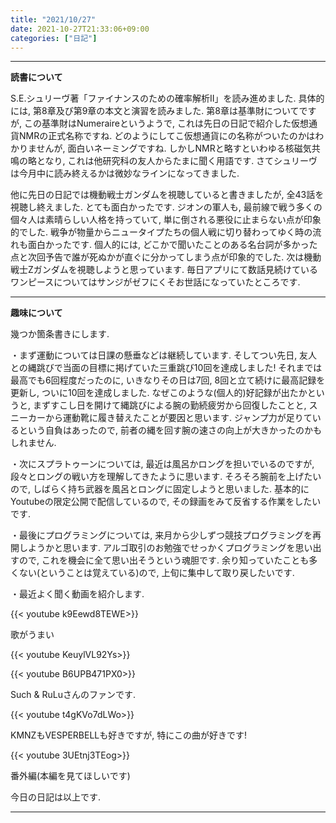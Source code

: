 ```yaml
---
title: "2021/10/27"
date: 2021-10-27T21:33:06+09:00
categories: ["日記"]
---
```


***

**読書について**

S.E.シュリーヴ著「ファイナンスのための確率解析II」を読み進めました. 具体的には, 第8章及び第9章の本文と演習を読みました. 第8章は基準財についてですが, この基準財はNumeraireというようで, これは先日の日記で紹介した仮想通貨NMRの正式名称ですね. どのようにしてこ仮想通貨にの名称がついたのかはわかりませんが, 面白いネーミングですね. しかしNMRと略すといわゆる核磁気共鳴の略となり, これは他研究科の友人からたまに聞く用語です. さてシュリーヴは今月中に読み終えるかは微妙なラインになってきました.

他に先日の日記では機動戦士ガンダムを視聴していると書きましたが, 全43話を視聴し終えました. とても面白かったです. ジオンの軍人も, 最前線で戦う多くの個々人は素晴らしい人格を持っていて, 単に倒される悪役に止まらない点が印象的でした. 戦争が物量からニュータイプたちの個人戦に切り替わってゆく時の流れも面白かったです. 個人的には, どこかで聞いたことのある名台詞が多かった点と次回予告で誰が死ぬかが直ぐに分かってしまう点が印象的でした. 次は機動戦士Ζガンダムを視聴しようと思っています. 毎日アプリにて数話見続けているワンピースについてはサンジがゼフにくそお世話になっていたところです.

***

**趣味について**

幾つか箇条書きにします.

・まず運動については日課の懸垂などは継続しています. そしてつい先日, 友人との縄跳びで当面の目標に掲げていた三重跳び10回を達成しました! それまでは最高でも6回程度だったのに, いきなりその日は7回, 8回と立て続けに最高記録を更新し, ついに10回を達成しました. なぜこのような(個人的)好記録が出たかというと, まずすこし日を開けて縄跳びによる腕の勤続疲労から回復したことと, スニーカーから運動靴に履き替えたことが要因と思います. ジャンプ力が足りているという自負はあったので, 前者の縄を回す腕の速さの向上が大きかったのかもしれません.

・次にスプラトゥーンについては, 最近は風呂かロングを担いでいるのですが, 段々とロングの戦い方を理解してきたように思います. そろそろ腕前を上げたいので, しばらく持ち武器を風呂とロングに固定しようと思いました. 基本的にYoutubeの限定公開で配信しているので, その録画をみて反省する作業をしたいです.

・最後にプログラミングについては, 来月から少しずつ競技プログラミングを再開しようかと思います. アルゴ取引のお勉強でせっかくプログラミングを思い出すので, これを機会に全て思い出そうという魂胆です. 余り知っていたことも多くない(ということは覚えている)ので, 上旬に集中して取り戻したいです.

・最近よく聞く動画を紹介します.

{{< youtube k9Eewd8TEWE>}}

歌がうまい

{{< youtube KeuylVL92Ys>}}

{{< youtube B6UPB471PX0>}}

Such & RuLuさんのファンです.

{{< youtube t4gKVo7dLWo>}}

KMNZもVESPERBELLも好きですが, 特にこの曲が好きです!

{{< youtube 3UEtnj3TEog>}}

番外編(本編を見てほしいです)

今日の日記は以上です.

***
